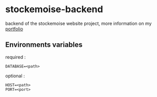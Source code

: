 # stockemoise-backend
backend of the stockemoise website project, more information on my [portfolio](https://jblngithub.github.io/portfolio/)

## Environments variables

required :

```
DATABASE=<path>
```

optional :

```
HOST=<path>
PORT=<port>
```
